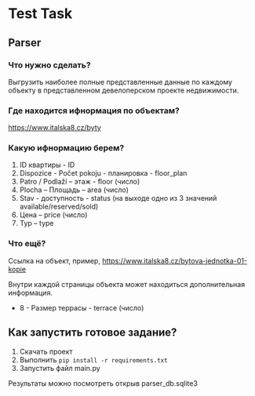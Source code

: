 <h1>Test Task</h1>
<h2>Parser</h2>

<h3>Что нужно сделать?</h3> 
Выгрузить наиболее полные представленные данные по каждому объекту в 
представленном девелоперском проекте недвижимости. 

<h3>Где находится ифнормация по объектам?</h3>
<a href="https://www.italska8.cz/byty">https://www.italska8.cz/byty </a>

<h3>Какую ифнормацию берем?</h3>
<ol>
<li>ID квартиры - ID</li>
<li>Dispozice - Počet pokoju - планировка - floor_plan </li>
<li>Patro / Podlaží – этаж - floor (число)</li>
<li>Plocha – Площадь – area (число) </li>
<li>Stav - доступность - status (на выходе одно из 3 значений available/reserved/sold)</li>
<li>Цена – price (число)</li>
<li>Typ – type</li>
</ol>

<h3>Что ещё?</h3>
<p>Ссылка на объект, пример, <a href="https://www.italska8.cz/bytova-jednotka-01-kopie">https://www.italska8.cz/bytova-jednotka-01-kopie</a></p>
<p>Внутри каждой страницы объекта может находиться дополнительная информация.</p>
<ul>
<li>8 - Размер террасы - terrace (число)</li>
</ul>

<h2>Как запустить готовое задание?</h2>
<ol>
<li>Скачать проект</li>
<li>Выполнить <code>pip install -r requirements.txt</code></li>
<li>Запустить файл main.py</li>
</ol>
<p>Результаты можно посмотреть открыв parser_db.sqlite3</p>
